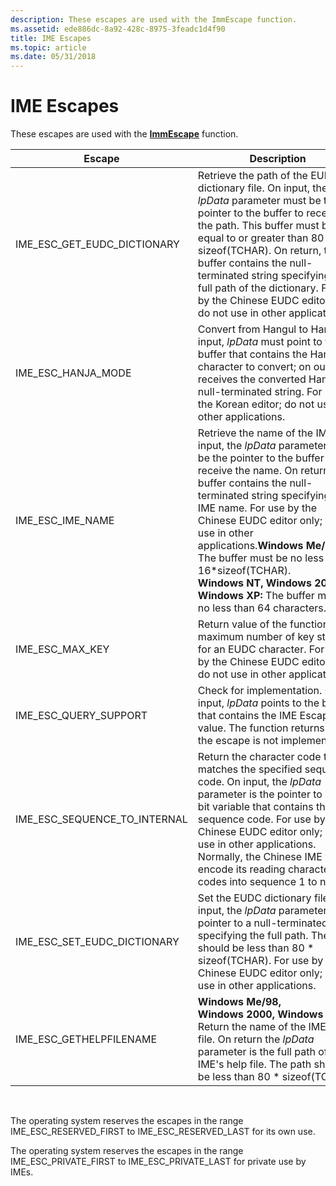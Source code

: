 ```yaml
---
description: These escapes are used with the ImmEscape function.
ms.assetid: ede886dc-8a92-428c-8975-3feadc1d4f90
title: IME Escapes
ms.topic: article
ms.date: 05/31/2018
---
```


# IME Escapes

These escapes are used with the [**ImmEscape**](/windows/desktop/api/Imm/nf-imm-immescapea) function.



| Escape                           | Description                                                                                                                                                                                                                                                                                                                                                                                                                                                                |
|----------------------------------|----------------------------------------------------------------------------------------------------------------------------------------------------------------------------------------------------------------------------------------------------------------------------------------------------------------------------------------------------------------------------------------------------------------------------------------------------------------------------|
| IME\_ESC\_GET\_EUDC\_DICTIONARY  | Retrieve the path of the EUDC dictionary file. On input, the *lpData* parameter must be the pointer to the buffer to receive the path. This buffer must be equal to or greater than 80 \* sizeof(TCHAR). On return, the buffer contains the null-terminated string specifying the full path of the dictionary. For use by the Chinese EUDC editor only; do not use in other applications.                                                                                  |
| IME\_ESC\_HANJA\_MODE            | Convert from Hangul to Hanja. On input, *lpData* must point to the buffer that contains the Hangul character to convert; on output, it receives the converted Hanja as a null-terminated string. For use by the Korean editor; do not use in other applications.                                                                                                                                                                                                           |
| IME\_ESC\_IME\_NAME              | Retrieve the name of the IME. On input, the *lpData* parameter must be the pointer to the buffer to receive the name. On return, the buffer contains the null-terminated string specifying the IME name. For use by the Chinese EUDC editor only; do not use in other applications.**Windows Me/98/95:** The buffer must be no less than 16\*sizeof(TCHAR).<br/> **Windows NT, Windows 2000, Windows XP:** The buffer must be no less than 64 characters.<br/> |
| IME\_ESC\_MAX\_KEY               | Return value of the function is the maximum number of key stokes for an EUDC character. For use by the Chinese EUDC editor only; do not use in other applications.                                                                                                                                                                                                                                                                                                         |
| IME\_ESC\_QUERY\_SUPPORT         | Check for implementation. On input, *lpData* points to the buffer that contains the IME Escape value. The function returns 0 if the escape is not implemented.                                                                                                                                                                                                                                                                                                             |
| IME\_ESC\_SEQUENCE\_TO\_INTERNAL | Return the character code that matches the specified sequence code. On input, the *lpData* parameter is the pointer to a 32-bit variable that contains the sequence code. For use by the Chinese EUDC editor only; do not use in other applications. Normally, the Chinese IME will encode its reading character codes into sequence 1 to n.                                                                                                                               |
| IME\_ESC\_SET\_EUDC\_DICTIONARY  | Set the EUDC dictionary file. On input, the *lpData* parameter is the pointer to a null-terminated string specifying the full path. The path should be less than 80 \* sizeof(TCHAR). For use by the Chinese EUDC editor only; do not use in other applications.                                                                                                                                                                                                           |
| IME\_ESC\_GETHELPFILENAME        | **Windows Me/98, Windows 2000, Windows XP:** Return the name of the IME's help file. On return the *lpData* parameter is the full path of the IME's help file. The path should be less than 80 \* sizeof(TCHAR).                                                                                                                                                                                                                                                           |



 

The operating system reserves the escapes in the range IME\_ESC\_RESERVED\_FIRST to IME\_ESC\_RESERVED\_LAST for its own use.

The operating system reserves the escapes in the range IME\_ESC\_PRIVATE\_FIRST to IME\_ESC\_PRIVATE\_LAST for private use by IMEs.

 

 




